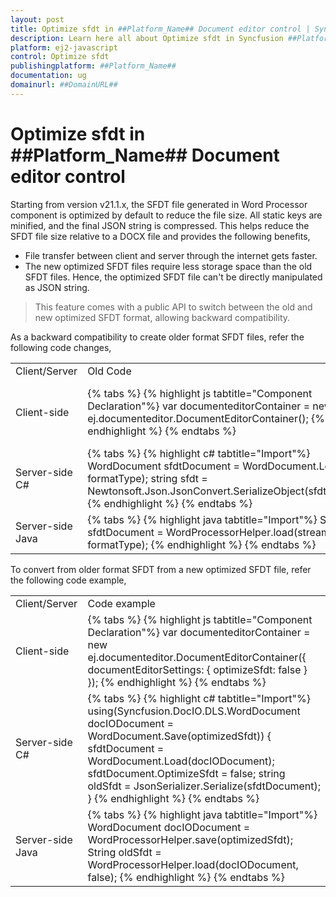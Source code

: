 ```yaml
---
layout: post
title: Optimize sfdt in ##Platform_Name## Document editor control | Syncfusion
description: Learn here all about Optimize sfdt in Syncfusion ##Platform_Name## Document editor control of Syncfusion Essential JS 2 and more.
platform: ej2-javascript
control: Optimize sfdt 
publishingplatform: ##Platform_Name##
documentation: ug
domainurl: ##DomainURL##
---
```


# Optimize sfdt in ##Platform_Name## Document editor control

Starting from version v21.1.x, the SFDT file generated in Word Processor component is optimized by default to reduce the file size. All static keys are minified, and the final JSON string is compressed. This helps reduce the SFDT file size relative to a DOCX file and provides the following benefits,
* File transfer between client and server through the internet gets faster.
* The new optimized SFDT files require less storage space than the old SFDT files.
Hence, the optimized SFDT file can't be directly manipulated as JSON string.

> This feature comes with a public API to switch between the old and new optimized SFDT format, allowing backward compatibility.

As a backward compatibility to create older format SFDT files, refer the following code changes,

<table>
<tr>
<td>Client/Server</td><td>Old Code</td><td>New Code from v21.1.x</td>
</tr>
<tr>
<td>Client-side</td>
<td>
{% tabs %} 
{% highlight js tabtitle="Component Declaration"%}
var documenteditorContainer = new ej.documenteditor.DocumentEditorContainer();
{% endhighlight %}
{% endtabs %}
</td>
<td>
{% tabs %} 
{% highlight js tabtitle="Component Declaration"%}
var documenteditorContainer = new ej.documenteditor.DocumentEditorContainer({ documentEditorSettings: { optimizeSfdt: false } });
{% endhighlight %}
{% endtabs %}
</td>
</tr>
<tr>
<td>Server-side C#</td>
<td>
{% tabs %} 
{% highlight c# tabtitle="Import"%}
WordDocument sfdtDocument = WordDocument.Load(stream, formatType);
string sfdt = Newtonsoft.Json.JsonConvert.SerializeObject(sfdtDocument);
{% endhighlight %}
{% endtabs %}
</td>
<td>
{% tabs %} 
{% highlight c# tabtitle="Import"%}
WordDocument sfdtDocument = WordDocument.Load(stream, formatType);
sfdtDocument.OptimizeSfdt = false;
string sfdt = Newtonsoft.Json.JsonConvert.SerializeObject(sfdtDocument);
{% endhighlight %}
{% endtabs %}
</td>
</tr>
<tr>
<td>Server-side Java</td>
<td>
{% tabs %} 
{% highlight java tabtitle="Import"%}
String sfdtDocument = WordProcessorHelper.load(stream, formatType);
{% endhighlight %}
{% endtabs %}
</td>
<td>
{% tabs %} 
{% highlight java tabtitle="Import"%}
String sfdtDocument = WordProcessorHelper.load(stream, formatType, false);
{% endhighlight %}
{% endtabs %}
</td>
</tr>
</table>

To convert from older format SFDT from a new optimized SFDT file, refer the following code example,

<table>
<tr>
<td>Client/Server</td><td>Code example</td>
</tr>
<tr>
<td>Client-side</td>
<td>
{% tabs %} 
{% highlight js tabtitle="Component Declaration"%}
var documenteditorContainer = new ej.documenteditor.DocumentEditorContainer({ documentEditorSettings: { optimizeSfdt: false } });
{% endhighlight %}
{% endtabs %}
</td>
</tr>
<tr>
<td>Server-side C#</td>
<td>
{% tabs %} 
{% highlight c# tabtitle="Import"%}
using(Syncfusion.DocIO.DLS.WordDocument docIODocument = WordDocument.Save(optimizedSfdt)) {
   sfdtDocument = WordDocument.Load(docIODocument);
   sfdtDocument.OptimizeSfdt = false;
   string oldSfdt = JsonSerializer.Serialize(sfdtDocument);
}
{% endhighlight %}
{% endtabs %}
</td>
</tr>
<tr>
<td>Server-side Java</td>
<td>
{% tabs %} 
{% highlight java tabtitle="Import"%}
WordDocument docIODocument = WordProcessorHelper.save(optimizedSfdt);
String oldSfdt = WordProcessorHelper.load(docIODocument, false);
{% endhighlight %}
{% endtabs %}
</td>
</tr>
</table>